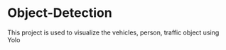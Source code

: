 # Object-Detection
This project is used to visualize the vehicles, person, traffic object using Yolo 
